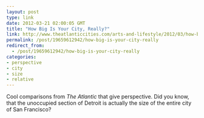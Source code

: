 ```yaml
---
layout: post
type: link
date: 2012-03-21 02:00:05 GMT
title: "How Big Is Your City, Really?"
link: http://www.theatlanticcities.com/arts-and-lifestyle/2012/03/how-big-your-city-really/1444/
permalink: /post/19659612942/how-big-is-your-city-really
redirect_from: 
  - /post/19659612942/how-big-is-your-city-really
categories:
- perspective
- city
- size
- relative
---
```

<p>Cool comparisons from <i>The Atlantic</i> that give perspective. Did you know, that the unoccupied section of Detroit is actually the size of the entire city of San Francisco?</p>